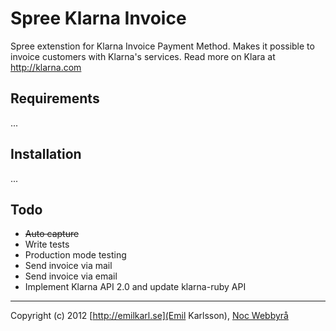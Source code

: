 Spree Klarna Invoice
==================

Spree extenstion for Klarna Invoice Payment Method.
Makes it possible to invoice customers with Klarna's services. Read more on Klara at http://klarna.com

## Requirements

...

## Installation


...

## Todo

- ~~Auto capture~~
- Write tests
- Production mode testing
- Send invoice via mail
- Send invoice via email
- Implement Klarna API 2.0 and update klarna-ruby API

---

Copyright (c) 2012 [http://emilkarl.se](Emil Karlsson), [Noc Webbyrå](http://nocweb.se)
